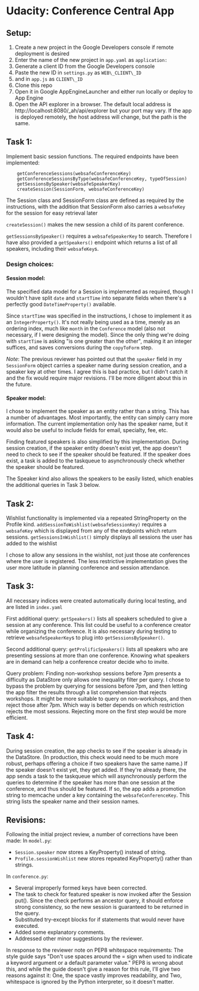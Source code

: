 # Udacity: Conference Central App

## Setup:

1. Create a new project in the Google Developers console if remote deployment is desired
1. Enter the name of the new project in `app.yaml` as `application:`
1. Generate a client ID from the Google Developers console
2. Paste the new ID in `settings.py` as `WEB\_CLIENT\_ID`
3. and in `app.js` as `CLIENT\_ID`
6. Clone this repo
7. Open it in Google AppEngineLauncher and either run locally or deploy to App Engine
8. Open the API explorer in a browser. The default local address is http://localhost:8080/_ah/api/explorer but your port may vary. If the app is deployed remotely, the host address will change, but the path is the same.

## Task 1:

Implement basic session functions. The required endpoints have been implemented:

		getConferenceSessions(websafeConferenceKey)
		getConferenceSessionsByType(websafeConferenceKey, typeOfSession)
		getSessionsBySpeaker(websafeSpeakerKey)
		createSession(SessionForm, websafeConferenceKey)

The Session class and SessionForm class are defined as required by the instructions, with the addition
that SessionForm also carries a `websafeKey` for the session for easy retrieval later

`createSession()` makes the new session a child of its parent conference.

`getSessionsBySpeaker()` requires a `websafeSpeakerKey` to search. Therefore I have also provided 
a `getSpeakers()` endpoint which returns a list of all speakers, including their `websafeKey`s.

### Design choices:
#### Session model:
The specified data model for a Session is implemented as required, though I wouldn't have split `date` and `startTime` into separate fields when there's a perfectly good `DateTimeProperty()` available.

Since `startTime` was specified in the instructions, I chose to implement it as an `IntegerProperty()`. It's not really being used as a time, merely as an ordering index, much like `month` in the `Conference` model (also not necessary, if I were designing the model). Since the only thing we're doing with `startTime` is asking "is one greater than the other", making it an integer suffices, and saves conversions during the `copyToForm` step.

_Note_: The previous reviewer has pointed out that the `speaker` field in my `SessionForm` object carries a speaker name during session creation, and a speaker key at other times. I agree this is bad practice, but I didn't catch it and the fix would require major revisions. I'll be more diligent about this in the future.

#### Speaker model:
I chose to implement the speaker as an entity rather than a string. This has a number of advantages.
Most importantly, the entity can simply carry more information. The current implementation only has the speaker name, but it would also be useful to include fields for email, specialty, fee, etc. 

Finding featured speakers is also simplified by this implementation. During session creation, if the speaker entity doesn't exist yet, the app doesn't need to check to see if the speaker should be featured. If the speaker does exist, a task is added to the taskqueue to asynchronously check whether the speaker should be featured.

The Speaker kind also allows the speakers to be easily listed, which enables the additional queries in Task 3 below.


## Task 2:

Wishlist functionality is implemented via a repeated StringProperty on the Profile kind.
`addSessionToWishlist(websafeSessionKey)` requires a `websafeKey` which is displayed from any of the endpoints which return sessions.
`getSessionsInWishlist()` simply displays all sessions the user has added to the wishlist

I chose to allow any sessions in the wishlist, not just those ate conferences where the user is registered. The less restrictive implementation gives the user more latitude in planning conference and session attendance.


## Task 3:

All necessary indices were created automatically during local testing, and are listed in `index.yaml`

First additional query: `getSpeakers()` lists all speakers scheduled to give a session at any conference. This list could be useful to a conference creator while organizing the conference. It is also necessary during testing to retrieve `websafeSpeakerKey`s to plug into `getSessionsBySpeaker()`.

Second additional query: `getProlificSpeakers()` lists all speakers who are presenting sessions at more than one conference. Knowing what speakers are in demand can help a conference creator decide who to invite.

Query problem: Finding non-workshop sessions before 7pm presents a difficulty as DataStore only allows one inequality filter per query. I chose to bypass the problem by querying for sessions before 7pm, and then letting the app filter the results through a list comprehension that rejects workshops. It might be more suitable to query on non-workshops, and then reject those after 7pm. Which way is better depends on which restriction rejects the most sessions. Rejecting more on the first step would be more efficient.


## Task 4:

During session creation, the app checks to see if the speaker is already in the DataStore. (In production, this check would need to be much more robust, perhaps offering a choice if two speakers have the same name.) If the speaker doesn't exist yet, they get added. If they're already there, the app sends a task to the taskqueue which will asynchronously perform the queries to determine if the speaker has more than one session at the conference, and thus should be featured. If so, the app adds a promotion string to memcache under a key containing the `websafeConferenceKey`. This string lists the speaker name and their session names.


## Revisions:
Following the initial project review, a number of corrections have been made:
In `model.py`:

* `Session.speaker` now stores a KeyProperty() instead of string.
* `Profile.sessionWishlist` new stores repeated KeyProperty() rather than strings.

In `conference.py`:

* Several improperly formed keys have been corrected.
* The task to check for featured speaker is now invoked after the Session put(). Since the check performs an ancestor query, it should enforce strong consistency, so the new session is guaranteed to be returned in the query.
* Substituted try-except blocks for if statements that would never have executed.
* Added some explanatory comments.
* Addressed other minor suggestions by the reviewer.

In response to the reviewer note on PEP8 whitespace requirements: The style guide says "Don't use spaces around the = sign when used to indicate a keyword argument or a default parameter value." PEP8 is wrong about this, and while the guide doesn't give a reason for this rule, I'll give two reasons against it: One, the space vastly improves readability, and Two, whitespace is ignored by the Python interpreter, so it doesn't matter.

